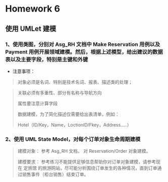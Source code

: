 # Homework 6
## 使用 UMLet 建模

### 1、使用类图，分别对 Asg_RH 文档中 Make Reservation 用例以及 Payment 用例开展领域建模。然后，根据上述模型，给出建议的数据表以及主要字段，特别是主键和外键
* 注意事项：
>对象必须是名词、特别是技术名词、报表、描述类的处理；

>关联必须有多重性、部分有名称与导航方向
>
>属性要注意计算字段
>
>数据建模，为了简化描述仅需要给出表清单，例如：
>
>Hotel（ID/Key，Name，LoctionID/Fkey，Address…..）

       
### 2、使用 UML State Model，对每个订单对象生命周期建模
>建模对象： 参考 Asg_RH 文档， 对 Reservation/Order 对象建模。
>
>建模要求： 参考练习不能提供足够信息帮助你对订单对象建模，请参考现在 定旅馆 的旅游网站，尽可能分析围绕订单发生的各种情况，直到订单通过销售事件（柜台销售）结束订单。
